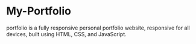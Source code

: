 # My-Portfolio
portfolio is a fully responsive personal portfolio website, responsive for all devices, built using HTML, CSS, and JavaScript.
